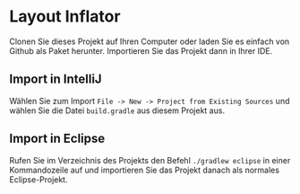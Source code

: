 # Layout Inflator

Clonen Sie dieses Projekt auf Ihren Computer oder laden Sie es einfach von Github als Paket herunter. Importieren Sie das Projekt dann in Ihrer IDE.

## Import in IntelliJ

Wählen Sie zum Import `File -> New -> Project from Existing Sources` und wählen Sie die Datei `build.gradle` aus diesem Projekt aus.

## Import in Eclipse

Rufen Sie im Verzeichnis des Projekts den Befehl `./gradlew eclipse` in einer Kommandozeile auf und importieren Sie das Projekt danach als normales Eclipse-Projekt.